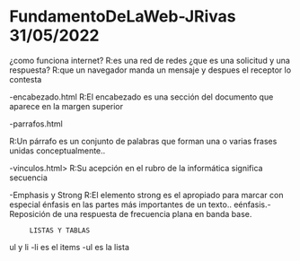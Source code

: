 #  FundamentoDeLaWeb-JRivas 31/05/2022
¿como funciona internet?
R:es una red de redes
¿que es una solicitud y una respuesta?
R:que un navegador manda un mensaje y despues el receptor lo contesta

-encabezado.html
R:El encabezado es una sección del documento que aparece en la margen superior

-parrafos.html

R:Un párrafo es un conjunto de palabras que forman una o varias frases unidas conceptualmente.. 

-vinculos.html>
R:Su acepción en el rubro de la informática significa secuencia

-Emphasis y Strong
R:El elemento strong es el apropiado para marcar con especial énfasis en las partes más importantes de un texto..
eénfasis.- Reposición de una respuesta de frecuencia plana en banda base.
 
         LISTAS Y TABLAS
ul y li
-li es el items
-ul es la lista

